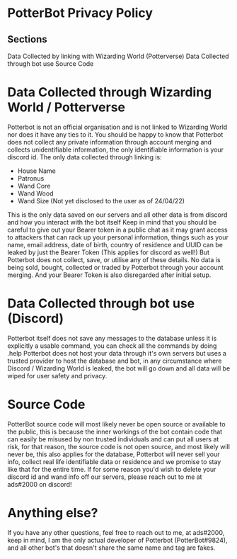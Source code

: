 # PotterBot Privacy Policy

## Sections
Data Collected by linking with Wizarding World (Potterverse)
Data Collected through bot use
Source Code

# Data Collected through Wizarding World / Potterverse
Potterbot is not an official organisation and is not linked to Wizarding World nor does it have any ties to it.
You should be happy to know that Potterbot does not collect any private information through account merging and collects unidentifiable information, the only identifiable information is your discord id.
The only data collected through linking is:
 - House Name
 - Patronus
 - Wand Core
 - Wand Wood
 - Wand Size (Not yet disclosed to the user as of 24/04/22)

This is the only data saved on our servers and all other data is from discord and how you interact with the bot itself
Keep in mind that you should be careful to give out your Bearer token in a public chat as it may grant access to attackers that can rack up your personal information, things such as your name, email address, date of birth, country of residence and UUID can be leaked by just the Bearer Token (This applies for discord as well!) But Potterbot does not collect, save, or utilise any of these details.
No data is being sold, bought, collected or traded by Potterbot through your account merging. And your Bearer Token is also disregarded after initial setup.

# Data Collected through bot use (Discord)
Potterbot itself does not save any messages to the database unless it is explicitly a usable command, you can check all the commands by doing .help
Potterbot does not host your data through it's own servers but uses a trusted provider to host the database and bot, in any circumstance where Discord / Wizarding World is leaked, the bot will go down and all data will be wiped for user safety and privacy.

# Source Code
PotterBot source code will most likely never be open source or available to the public, this is because the inner workings of the bot contain code that can easily be misused by non trusted individuals and can put all users at risk, for that reason, the source code is not open source, and most likely will never be, this also applies for the database, Potterbot will never sell your info, collect real life identifiable data or residence and we promise to stay like that for the entire time. If for some reason you'd wish to delete your discord id and wand info off our servers, please reach out to me at ads#2000 on discord!

# Anything else?
If you have any other questions, feel free to reach out to me, at ads#2000, keep in mind, I am the only actual developer of Potterbot (PotterBot#9824), and all other bot's that doesn't share the same name and tag are fakes.
